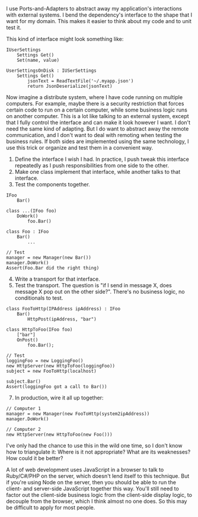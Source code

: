 I use Ports-and-Adapters to abstract away my application's interactions with external systems.
I bend the dependency's interface to the shape that I want for my domain.
This makes it easier to think about my code and to unit test it.

This kind of interface might look something like:

	IUserSettings
		Settings Get()
		Set(name, value)
	
	UserSettingsOnDisk : IUSerSettings
		Settings Get()
			jsonText = ReadTextFile('~/.myapp.json')
			return JsonDeserialize(jsonText)

Now imagine a distribute system, where I have code running on multiple computers.
For example, maybe there is a security restriction that forces certain code to run on a certain computer, while some business logic runs on another computer.
This is a lot like talking to an external system, except that I fully control the interface and can make it look however I want.
I don't need the same kind of adapting.
But I do want to abstract away the remote communication, and I don't want to deal with remoting when testing the business rules.
If both sides are implemented using the same technology, I use this trick or organize and test them in a convenient way. 

1. Define the interface I wish I had. In practice, I push tweak this interface repeatedly as I push responsibilities from one side to the other.
2. Make one class implement that interface, while another talks to that interface.
3. Test the components together.

```
IFoo
	Bar()

class ...(IFoo foo)
	DoWork()
		foo.Bar()

class Foo : IFoo
	Bar()
		...

// Test
manager = new Manager(new Bar())
manager.DoWork()
Assert(Foo.Bar did the right thing)
```

4. Write a transport for that interface.
5. Test the transport. The question is "if I send in message X, does message X pop out on the other side?". There's no business logic, no conditionals to test. 

```
class FooToHttp(IPAddress ipAddress) : IFoo
	Bar()
		HttpPost(ipAddress, "bar")

class HttpToFoo(IFoo foo)
	["bar"]
	OnPost()
		foo.Bar();

// Test
loggingFoo = new LoggingFoo()
new HttpServer(new HttpToFoo(loggingFoo))
subject = new FooToHttp(localhost)

subject.Bar()
Assert(loggingFoo got a call to Bar())
```

7. In production, wire it all up together:

```
// Computer 1
manager = new Manager(new FooToHttp(system2ipAddress))
manager.DoWork()

// Computer 2
new HttpServer(new HttpToFoo(new Foo()))
```

I've only had the chance to use this in the wild one time, so I don't know how to triangulate it: Where is it not appropriate? What are its weaknesses? How could it be better?

A lot of web development uses JavaScript in a browser to talk to Ruby/C#/PHP on the server, which doesn't lend itself to this technique. But if you're using Node on the server, then you should be able to run the client- and server-side JavaScript together this way. You'll still need to factor out the client-side business logic from the client-side display logic, to decouple from the browser, which I think almost no one does. So this may be difficult to apply for most people.
